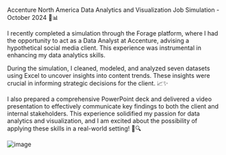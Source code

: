 Accenture North America Data Analytics and Visualization Job Simulation - October 2024 🎯📊

I recently completed a simulation through the Forage platform, where I had the opportunity to act as a Data Analyst at Accenture, advising a hypothetical social media client. This experience was instrumental in enhancing my data analytics skills.

During the simulation, I cleaned, modeled, and analyzed seven datasets using Excel to uncover insights into content trends. These insights were crucial in informing strategic decisions for the client. 📈✨

I also prepared a comprehensive PowerPoint deck and delivered a video presentation to effectively communicate key findings to both the client and internal stakeholders. This experience solidified my passion for data analytics and visualization, and I am excited about the possibility of applying these skills in a real-world setting! 🚀🔍


![image](https://github.com/user-attachments/assets/eb391bbb-922b-4161-ab57-402e2fdc9d8b)
